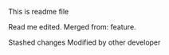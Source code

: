 This is readme file

Read me edited. Merged from: feature.

Stashed changes
Modified by other developer
